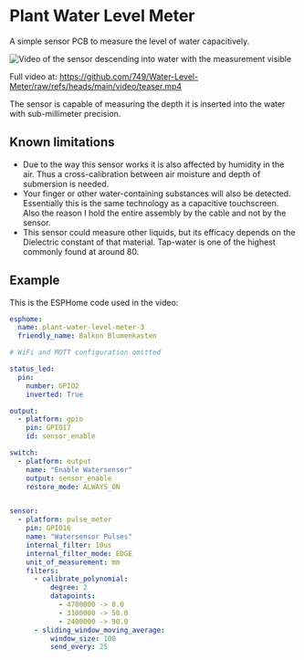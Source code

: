 # Plant Water Level Meter

A simple sensor PCB to measure the level of water capacitively.

![Video of the sensor descending into water with the measurement visible](./video/teaser.gif)

Full video at: https://github.com/749/Water-Level-Meter/raw/refs/heads/main/video/teaser.mp4

The sensor is capable of measuring the depth it is inserted into the water with sub-millimeter precision.

## Known limitations

- Due to the way this sensor works it is also affected by humidity in the air. Thus a cross-calibration between air moisture and depth of submersion is needed.
- Your finger or other water-containing substances will also be detected. Essentially this is the same technology as a capacitive touchscreen. Also the reason I hold the entire assembly by the cable and not by the sensor.
- This sensor could measure other liquids, but its efficacy depends on the Dielectric constant of that material. Tap-water is one of the highest commonly found at around 80.

## Example

This is the ESPHome code used in the video:

```yaml
esphome:
  name: plant-water-level-meter-3
  friendly_name: Balkon Blumenkasten

# WiFi and MQTT configuration omitted

status_led:
  pin:
    number: GPIO2
    inverted: True

output:
  - platform: gpio
    pin: GPIO17
    id: sensor_enable

switch:
  - platform: output
    name: "Enable Watersensor"
    output: sensor_enable
    restore_mode: ALWAYS_ON


sensor:
  - platform: pulse_meter
    pin: GPIO16
    name: "Watersensor Pulses"
    internal_filter: 10us
    internal_filter_mode: EDGE
    unit_of_measurement: mm
    filters:
      - calibrate_polynomial:
          degree: 2
          datapoints:
            - 4700000 -> 0.0
            - 3100000 -> 50.0
            - 2400000 -> 90.0
      - sliding_window_moving_average:
          window_size: 100
          send_every: 25
```
